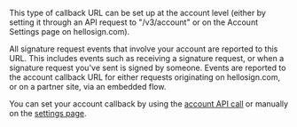 This type of callback URL can be set up at the account level (either by setting it through an API request to "/v3/account" or on the Account Settings page on hellosign.com).
          
All signature request events that involve your account are reported to this URL. This includes events such as receiving a signature request, or when a signature request you've sent is signed by someone. Events are reported to the account callback URL for either requests originating on hellosign.com, or on a partner site, via an embedded flow.

You can set your account callback by using the [account API call](https://app.hellosign.com/api/account/post) or manually on the [settings page](https://app.hellosign.com/home/myAccount#api).
